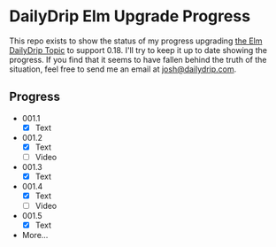 # DailyDrip Elm Upgrade Progress

This repo exists to show the status of my progress upgrading [the Elm DailyDrip
Topic](https://www.dailydrip.com/topics/elm) to support 0.18.  I'll try to keep
it up to date showing the progress.  If you find that it seems to have fallen
behind the truth of the situation, feel free to send me an email at
<josh@dailydrip.com>.

## Progress

- 001.1
  - [x] Text
- 001.2
  - [x] Text
  - [ ] Video
- 001.3
  - [x] Text
- 001.4
  - [x] Text
  - [ ] Video
- 001.5
  - [x] Text
- More...
